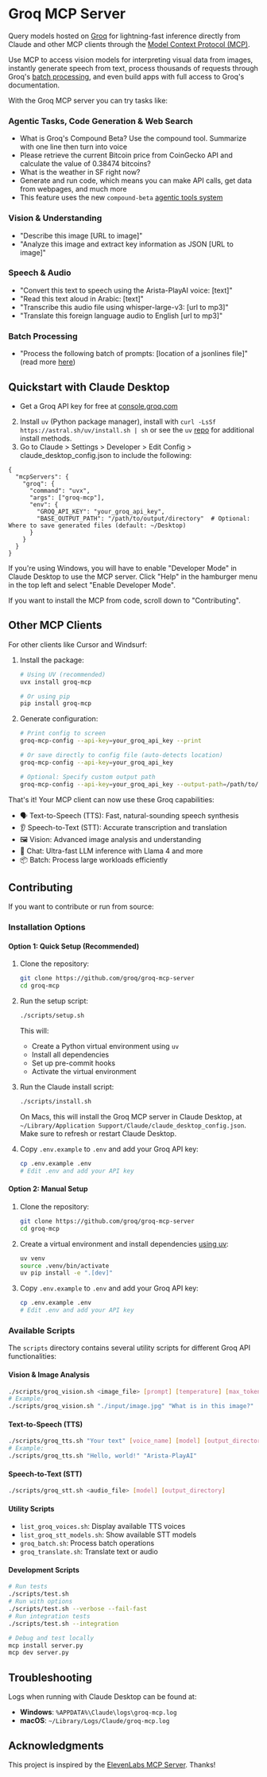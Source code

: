 # Groq MCP Server

Query models hosted on [Groq](https://console.groq.com/docs/models) for lightning-fast inference directly from Claude and other MCP clients through the [Model Context Protocol (MCP)](https://github.com/modelcontextprotocol).

Use MCP to access vision models for interpreting visual data from images, instantly generate speech from text, process thousands of requests through Groq's [batch processing](https://console.groq.com/docs/batch), and even build apps with full access to Groq's documentation.

With the Groq MCP server you can try tasks like:

### Agentic Tasks, Code Generation & Web Search
- What is Groq's Compound Beta? Use the compound tool. Summarize with one line then turn into voice
- Please retrieve the current Bitcoin price from CoinGecko API and calculate the value of 0.38474 bitcoins?
- What is the weather in SF right now?
- Generate and run code, which means you can make API calls, get data from webpages, and much more
- This feature uses the new `compound-beta` [agentic tools system](https://console.groq.com/docs/agentic-tooling)

### Vision & Understanding
- "Describe this image [URL to image]"
- "Analyze this image and extract key information as JSON [URL to image]"

### Speech & Audio
- "Convert this text to speech using the Arista-PlayAI voice: [text]"
- "Read this text aloud in Arabic: [text]"
- "Transcribe this audio file using whisper-large-v3: [url to mp3]"
- "Translate this foreign language audio to English [url to mp3]"

### Batch Processing
- "Process the following batch of prompts: [location of a jsonlines file]" (read more [here](https://console.groq.com/docs/batch))



## Quickstart with Claude Desktop

- Get a Groq API key for free at [console.groq.com](https://console.groq.com)
2. Install `uv` (Python package manager), install with `curl -LsSf https://astral.sh/uv/install.sh | sh` or see the `uv` [repo](https://github.com/astral-sh/uv) for additional install methods.
3. Go to Claude > Settings > Developer > Edit Config > claude_desktop_config.json to include the following:

```
{
  "mcpServers": {
    "groq": {
      "command": "uvx",
      "args": ["groq-mcp"],
      "env": {
        "GROQ_API_KEY": "your_groq_api_key",
        "BASE_OUTPUT_PATH": "/path/to/output/directory"  # Optional: Where to save generated files (default: ~/Desktop)
      }
    }
  }
}

```

If you're using Windows, you will have to enable "Developer Mode" in Claude Desktop to use the MCP server. Click "Help" in the hamburger menu in the top left and select "Enable Developer Mode".

If you want to install the MCP from code, scroll down to "Contributing".


## Other MCP Clients

For other clients like Cursor and Windsurf:

1. Install the package:
   ```bash
   # Using UV (recommended)
   uvx install groq-mcp

   # Or using pip
   pip install groq-mcp
   ```

2. Generate configuration:
   ```bash
   # Print config to screen
   groq-mcp-config --api-key=your_groq_api_key --print

   # Or save directly to config file (auto-detects location)
   groq-mcp-config --api-key=your_groq_api_key

   # Optional: Specify custom output path
   groq-mcp-config --api-key=your_groq_api_key --output-path=/path/to/outputs
   ```

That's it! Your MCP client can now use these Groq capabilities:

- 🗣️ Text-to-Speech (TTS): Fast, natural-sounding speech synthesis
- 👂 Speech-to-Text (STT): Accurate transcription and translation
- 🖼️ Vision: Advanced image analysis and understanding
- 💬 Chat: Ultra-fast LLM inference with Llama 4 and more
- 📦 Batch: Process large workloads efficiently


## Contributing

If you want to contribute or run from source:

### Installation Options

#### Option 1: Quick Setup (Recommended)

1. Clone the repository:
   ```bash
   git clone https://github.com/groq/groq-mcp-server
   cd groq-mcp
   ```

2. Run the setup script:
   ```bash
   ./scripts/setup.sh
   ```
   This will:
   - Create a Python virtual environment using `uv`
   - Install all dependencies
   - Set up pre-commit hooks
   - Activate the virtual environment

3. Run the Claude install script:
   ```bash
   ./scripts/install.sh
   ```
   On Macs, this will install the Groq MCP server in Claude Desktop, at `~/Library/Application Support/Claude/claude_desktop_config.json`. Make sure to refresh or restart Claude Desktop.

4. Copy `.env.example` to `.env` and add your Groq API key:
   ```bash
   cp .env.example .env
   # Edit .env and add your API key
   ```

#### Option 2: Manual Setup

1. Clone the repository:
   ```bash
   git clone https://github.com/groq/groq-mcp-server
   cd groq-mcp
   ```

2. Create a virtual environment and install dependencies [using uv](https://github.com/astral-sh/uv):
   ```bash
   uv venv
   source .venv/bin/activate
   uv pip install -e ".[dev]"
   ```

3. Copy `.env.example` to `.env` and add your Groq API key:
   ```bash
   cp .env.example .env
   # Edit .env and add your API key
   ```

### Available Scripts

The `scripts` directory contains several utility scripts for different Groq API functionalities:

#### Vision & Image Analysis
```bash
./scripts/groq_vision.sh <image_file> [prompt] [temperature] [max_tokens] [output_directory]
# Example:
./scripts/groq_vision.sh "./input/image.jpg" "What is in this image?"
```

#### Text-to-Speech (TTS)
```bash
./scripts/groq_tts.sh "Your text" [voice_name] [model] [output_directory]
# Example:
./scripts/groq_tts.sh "Hello, world!" "Arista-PlayAI"
```

#### Speech-to-Text (STT)
```bash
./scripts/groq_stt.sh <audio_file> [model] [output_directory]
```

#### Utility Scripts
- `list_groq_voices.sh`: Display available TTS voices
- `list_groq_stt_models.sh`: Show available STT models
- `groq_batch.sh`: Process batch operations
- `groq_translate.sh`: Translate text or audio

#### Development Scripts
```bash
# Run tests
./scripts/test.sh
# Run with options
./scripts/test.sh --verbose --fail-fast
# Run integration tests
./scripts/test.sh --integration

# Debug and test locally
mcp install server.py
mcp dev server.py
```

## Troubleshooting

Logs when running with Claude Desktop can be found at:

- **Windows**: `%APPDATA%\Claude\logs\groq-mcp.log`
- **macOS**: `~/Library/Logs/Claude/groq-mcp.log`


## Acknowledgments

This project is inspired by the [ElevenLabs MCP Server](https://github.com/elevenlabs/elevenlabs-mcp). Thanks!